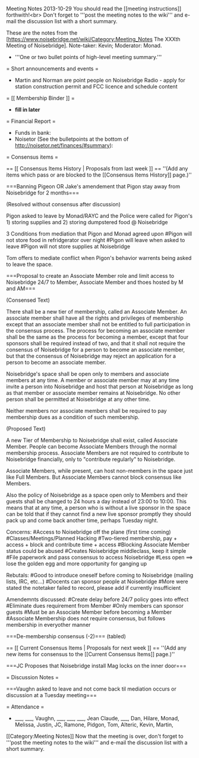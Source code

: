 Meeting Notes 2013-10-29 
 You should read the [[meeting instructions]] forthwith!&lt;br>
Don't forget to '''post the meeting notes to the wiki''' and e-mail the discussion list with a short summary.

These are the notes from the [https://www.noisebridge.net/wiki/Category:Meeting_Notes The XXXth Meeting of Noisebridge]. Note-taker: Kevin; Moderator: Monad.
* '''One or two bullet points of high-level meeting summary.'''
 
= Short announcements and events =
* Martin and Norman are point people on Noisebridge Radio - apply for station construction permit and FCC licence and schedule content

= [[ Membership Binder ]] =
* **fill in later**

= Financial Report =
* Funds in bank:
* Noisetor (See the bulletpoints at the bottom of http://noisetor.net/finances/#summary):

= Consensus items =

== [[ Consensus Items History | Proposals from last week ]] ==
''(Add any items which pass or are blocked to the [[Consensus Items History]] page.)''

===Banning Pigeon OR Jake's amendement that Pigon stay away from Noisebridge for 2 months===

(Resolved without consensus after discussion)

Pigon asked to leave by Monad/RAYC and the Police were called for Pigon's 1) storing supplies and 2) storing dumpstered food @ Noisebridge

3 Conditions from mediation that Pigon and Monad agreed upon
#Pigon will not store food in refridgerator over night
#Pigon will leave when asked to leave
#Pigon will not store supplies at Noisebridge

Tom offers to mediate conflict when Pigon's behavior warrents being asked to leave the space.

===Proposal to create an Associate Member role and limit access to Noisebridge 24/7 to Member, Associate Member and thoes hosted by M and AM===

(Consensed Text)

There shall be a new tier of membership, called an Associate Member. An associate member shall have all the rights and privileges of membership except that an associate member shall not be entitled to full participation in the consensus process. The process for becoming an associate member shall be the same as the process for becoming a member, except that four sponsors shall be required instead of two, and that it shall not require the consensus of Noisebridge for a person to become an associate member, but that the consensus of Noisebridge may reject an application for a person to become an associate member.

Noisebridge's space shall be open only to members and associate members at any time. A member or associate member may at any time invite a person into Noisebridge and host that person at Noisebridge as long as that member or associate member remains at Noisebridge. No other person shall be permitted at Noisebridge at any other time.

Neither members nor associate members shall be required to pay membership dues as a condition of such membership.

(Proposed Text)

A new Tier of Membership to Noisebridge shall exist, called Associate
Member.  People can become Associate Members through the normal
membership process.  Associate Members are not required to contribute to
Noisebridge financially, only to "contribute regularly" to Noisebridge.

Associate Members, while present, can host non-members in the space just
like Full Members.  But Associate Members cannot block consensus like
Members.

Also the policy of Noisebridge as a space open only to Members and their
guests shall be changed to 24 hours a day instead of 23:00 to 10:00.
This means that at any time, a person who is without a live sponsor in
the space can be told that if they cannot find a new live sponsor
promptly they should pack up and come back another time, perhaps Tuesday
night.

Concerns:
#Access to Noisebridge off the plane (first time coming)
#Classes/Meetings/Planned Hacking
#Two-tiered membership, pay + access + block and contribute time + access
#Blocking Associate Member status could be abused
#Creates Noisebridge middleclass, keep it simple
#File paperwork and pass consensus to access Noisebridge
#Less open ==> lose the golden egg and more opportunity for ganging up


Rebutals:
#Good to introduce oneself before coming to Noisebridge (mailing lists, IRC, etc...)
#Docents can sponsor people at Noisebridge
#More were stated the notetaker failed to record, please add if currently insufficient

Amendemnts discussed:
#Create delay before 24/7 policy goes into effect
#Eliminate dues requirement from Member
#Only members can sponsor guests
#Must be an Associate Member before becoming a Member
#Associate Membership does not require consensus, but follows membership in everyother manner

===De-membership consensus (-2)===
(tabled)

== [[ Current Consensus Items | Proposals for next week ]] ==
''(Add any new items for consensus to the [[Current Consensus Items]] page.)''

===JC Proposes that Noisebridge install Mag locks on the inner door===

= Discussion Notes =

===Vaughn asked to leave and not come back til mediation occurs or discussion at a Tuesday meeting===

= Attendance =
* ___, ___, Vaughn, ___, ___, ___, Jean Claude, ___, Dan, Hilare, Monad, Melissa, Justin, JC, Ramone, Pidgon, Tom, Alteric, Kevin, Martin,

[[Category:Meeting Notes]]
Now that the meeting is over, don't forget to '''post the meeting notes to the wiki''' and e-mail the discussion list with a short summary.